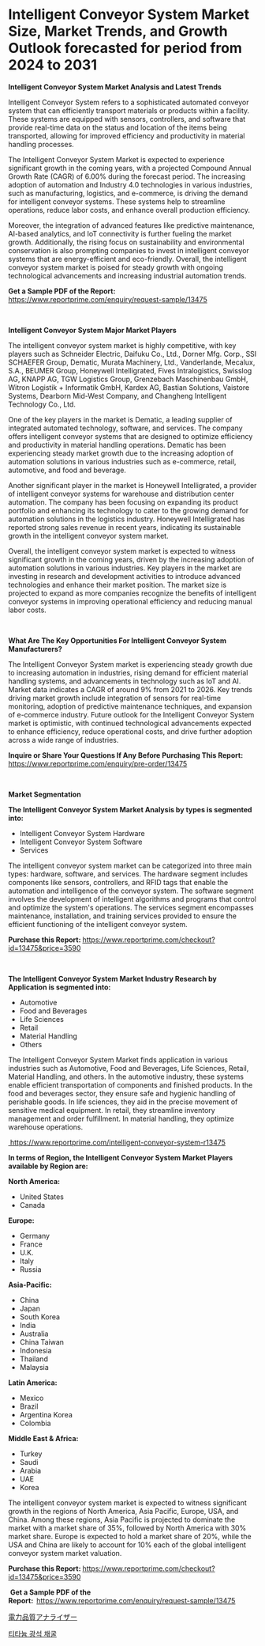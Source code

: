 <p><h1>Intelligent Conveyor System Market Size, Market Trends, and Growth Outlook forecasted for period from 2024 to 2031</h1></p><p><strong>Intelligent Conveyor System Market Analysis and Latest Trends</strong></p>
<p><p>Intelligent Conveyor System refers to a sophisticated automated conveyor system that can efficiently transport materials or products within a facility. These systems are equipped with sensors, controllers, and software that provide real-time data on the status and location of the items being transported, allowing for improved efficiency and productivity in material handling processes.</p><p>The Intelligent Conveyor System Market is expected to experience significant growth in the coming years, with a projected Compound Annual Growth Rate (CAGR) of 6.00% during the forecast period. The increasing adoption of automation and Industry 4.0 technologies in various industries, such as manufacturing, logistics, and e-commerce, is driving the demand for intelligent conveyor systems. These systems help to streamline operations, reduce labor costs, and enhance overall production efficiency.</p><p>Moreover, the integration of advanced features like predictive maintenance, AI-based analytics, and IoT connectivity is further fueling the market growth. Additionally, the rising focus on sustainability and environmental conservation is also prompting companies to invest in intelligent conveyor systems that are energy-efficient and eco-friendly. Overall, the intelligent conveyor system market is poised for steady growth with ongoing technological advancements and increasing industrial automation trends.</p></p>
<p><strong>Get a Sample PDF of the Report:&nbsp;</strong> <a href="https://www.reportprime.com/enquiry/request-sample/13475">https://www.reportprime.com/enquiry/request-sample/13475</a></p>
<p>&nbsp;</p>
<p><strong>Intelligent Conveyor System Major Market Players</strong></p>
<p><p>The intelligent conveyor system market is highly competitive, with key players such as Schneider Electric, Daifuku Co., Ltd., Dorner Mfg. Corp., SSI SCHAEFER Group, Dematic, Murata Machinery, Ltd., Vanderlande, Mecalux, S.A., BEUMER Group, Honeywell Intelligrated, Fives Intralogistics, Swisslog AG, KNAPP AG, TGW Logistics Group, Grenzebach Maschinenbau GmbH, Witron Logistik + Informatik GmbH, Kardex AG, Bastian Solutions, Vaistore Systems, Dearborn Mid-West Company, and Changheng Intelligent Technology Co., Ltd.</p><p>One of the key players in the market is Dematic, a leading supplier of integrated automated technology, software, and services. The company offers intelligent conveyor systems that are designed to optimize efficiency and productivity in material handling operations. Dematic has been experiencing steady market growth due to the increasing adoption of automation solutions in various industries such as e-commerce, retail, automotive, and food and beverage.</p><p>Another significant player in the market is Honeywell Intelligrated, a provider of intelligent conveyor systems for warehouse and distribution center automation. The company has been focusing on expanding its product portfolio and enhancing its technology to cater to the growing demand for automation solutions in the logistics industry. Honeywell Intelligrated has reported strong sales revenue in recent years, indicating its sustainable growth in the intelligent conveyor system market.</p><p>Overall, the intelligent conveyor system market is expected to witness significant growth in the coming years, driven by the increasing adoption of automation solutions in various industries. Key players in the market are investing in research and development activities to introduce advanced technologies and enhance their market position. The market size is projected to expand as more companies recognize the benefits of intelligent conveyor systems in improving operational efficiency and reducing manual labor costs.</p></p>
<p>&nbsp;</p>
<p><strong>What Are The Key Opportunities For Intelligent Conveyor System Manufacturers?</strong></p>
<p><p>The Intelligent Conveyor System market is experiencing steady growth due to increasing automation in industries, rising demand for efficient material handling systems, and advancements in technology such as IoT and AI. Market data indicates a CAGR of around 9% from 2021 to 2026. Key trends driving market growth include integration of sensors for real-time monitoring, adoption of predictive maintenance techniques, and expansion of e-commerce industry. Future outlook for the Intelligent Conveyor System market is optimistic, with continued technological advancements expected to enhance efficiency, reduce operational costs, and drive further adoption across a wide range of industries.</p></p>
<p><strong>Inquire or Share Your Questions If Any Before Purchasing This Report:</strong> <a href="https://www.reportprime.com/enquiry/pre-order/13475">https://www.reportprime.com/enquiry/pre-order/13475</a></p>
<p>&nbsp;</p>
<p><strong>Market Segmentation</strong></p>
<p><strong>The Intelligent Conveyor System Market Analysis by types is segmented into:</strong></p>
<p><ul><li>Intelligent Conveyor System Hardware</li><li>Intelligent Conveyor System Software</li><li>Services</li></ul></p>
<p><p>The intelligent conveyor system market can be categorized into three main types: hardware, software, and services. The hardware segment includes components like sensors, controllers, and RFID tags that enable the automation and intelligence of the conveyor system. The software segment involves the development of intelligent algorithms and programs that control and optimize the system's operations. The services segment encompasses maintenance, installation, and training services provided to ensure the efficient functioning of the intelligent conveyor system.</p></p>
<p><strong>Purchase this Report:&nbsp;</strong><a href="https://www.reportprime.com/checkout?id=13475&price=3590">https://www.reportprime.com/checkout?id=13475&price=3590</a></p>
<p>&nbsp;</p>
<p><strong>The Intelligent Conveyor System Market Industry Research by Application is segmented into:</strong></p>
<p><ul><li>Automotive</li><li>Food and Beverages</li><li>Life Sciences</li><li>Retail</li><li>Material Handling</li><li>Others</li></ul></p>
<p><p>The Intelligent Conveyor System Market finds application in various industries such as Automotive, Food and Beverages, Life Sciences, Retail, Material Handling, and others. In the automotive industry, these systems enable efficient transportation of components and finished products. In the food and beverages sector, they ensure safe and hygienic handling of perishable goods. In life sciences, they aid in the precise movement of sensitive medical equipment. In retail, they streamline inventory management and order fulfillment. In material handling, they optimize warehouse operations.</p></p>
<p><a href="https://www.reportprime.com/intelligent-conveyor-system-r13475">&nbsp;https://www.reportprime.com/intelligent-conveyor-system-r13475</a></p>
<p><strong>In terms of Region, the Intelligent Conveyor System Market Players available by Region are:</strong></p>
<p>
    <p> <strong> North America: </strong>
        <ul>
            <li>United States</li>
            <li>Canada</li>
        </ul>
        </p> 
    <p> <strong> Europe: </strong>
        <ul>
            <li>Germany</li>
            <li>France</li>
            <li>U.K.</li>
            <li>Italy</li>
            <li>Russia</li>
        </ul>
        </p> 
    <p> <strong> Asia-Pacific: </strong>
        <ul>
            <li>China</li>
            <li>Japan</li>
            <li>South Korea</li>
            <li>India</li>
            <li>Australia</li>
            <li>China Taiwan</li>
            <li>Indonesia</li>
            <li>Thailand</li>
            <li>Malaysia</li>
        </ul>
        </p> 
    <p> <strong> Latin America: </strong>
        <ul>
            <li>Mexico</li>
            <li>Brazil</li>
            <li>Argentina Korea</li>
            <li>Colombia</li>
        </ul>
        </p> 
    <p> <strong> Middle East & Africa: </strong>
        <ul>
            <li>Turkey</li>
            <li>Saudi</li>
            <li>Arabia</li>
            <li>UAE</li>
            <li>Korea</li>
        </ul>
    </p>
    </p>
<p><p>The intelligent conveyor system market is expected to witness significant growth in the regions of North America, Asia Pacific, Europe, USA, and China. Among these regions, Asia Pacific is projected to dominate the market with a market share of 35%, followed by North America with 30% market share. Europe is expected to hold a market share of 20%, while the USA and China are likely to account for 10% each of the global intelligent conveyor system market valuation.</p></p>
<p><strong>Purchase this Report: </strong><a href="https://www.reportprime.com/checkout?id=13475&price=3590">https://www.reportprime.com/checkout?id=13475&price=3590</a></p>
<p>&nbsp;<strong>Get a Sample PDF of the Report:&nbsp;&nbsp;</strong><a href="https://www.reportprime.com/enquiry/request-sample/13475">https://www.reportprime.com/enquiry/request-sample/13475</a></p>
<p><strong></strong></p>
<p><p><a href="https://medium.com/@jarredmertz53/%E3%83%91%E3%83%AF%E3%83%BC%E5%93%81%E8%B3%AA%E3%82%A2%E3%83%8A%E3%83%A9%E3%82%A4%E3%82%B6%E3%83%BC%E5%B8%82%E5%A0%B4%E3%81%AE%E5%88%86%E6%9E%90-%E3%81%9D%E3%81%AEcagr-%E5%B8%82%E5%A0%B4%E3%82%BB%E3%82%B0%E3%83%A1%E3%83%B3%E3%83%86%E3%83%BC%E3%82%B7%E3%83%A7%E3%83%B3-%E3%81%8A%E3%82%88%E3%81%B3%E3%82%B0%E3%83%AD%E3%83%BC%E3%83%90%E3%83%AB%E7%94%A3%E6%A5%AD%E6%A6%82%E8%A6%81-f22d188573f5">電力品質アナライザー</a></p><p><a href="https://github.com/sougarounis/Market-Research-Report-List-4/blob/main/753917474879.md">티타늄 광석 채굴</a></p></p>